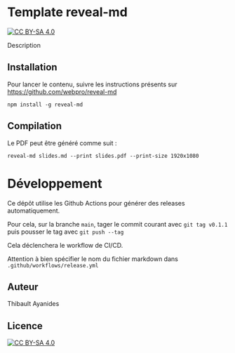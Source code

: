 # Template reveal-md

[![CC BY-SA 4.0][cc-by-sa-shield]][cc-by-sa]

Description

## Installation

Pour lancer le contenu, suivre les instructions présents sur https://github.com/webpro/reveal-md

```console
npm install -g reveal-md
```

## Compilation


Le PDF peut être généré comme suit :

```console
reveal-md slides.md --print slides.pdf --print-size 1920x1080
```

# Développement

Ce dépôt utilise les Github Actions pour générer des releases automatiquement.

Pour cela, sur la branche `main`, tager le commit courant avec `git tag v0.1.1` puis pousser le tag avec `git push --tag`

Cela déclenchera le workflow de CI/CD.

Attention à bien spécifier le nom du fichier markdown dans `.github/workflows/release.yml`

## Auteur

Thibault Ayanides

## Licence

[![CC BY-SA 4.0][cc-by-sa-image]][cc-by-sa]

[cc-by-sa]: http://creativecommons.org/licenses/by-sa/4.0/
[cc-by-sa-image]: https://licensebuttons.net/l/by-sa/4.0/88x31.png
[cc-by-sa-shield]: https://img.shields.io/badge/License-CC%20BY--SA%204.0-lightgrey.svg

